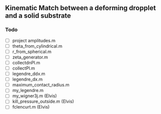 ## Kinematic Match between a deforming dropplet and a solid substrate

### Todo

- [ ] project amplitudes.m
- [ ] theta_from_cylindrical.m
- [ ] r_from_spherical.m
- [ ] zeta_generator.m
- [ ] collectdnPl.m
- [ ] collectPl.m
- [ ] legendre_ddx.m
- [ ] legendre_dx.m
- [ ] maximum_contact_radius.m
- [ ] my_legendre.m
- [ ] my_wigner3j.m (Elvis)
- [ ] kill_pressure_outside.m (Elvis)
- [ ] fclencurt.m (Elvis)